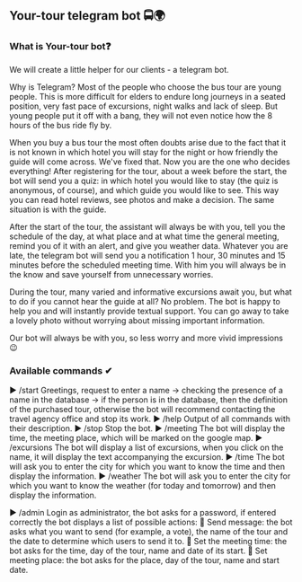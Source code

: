 ## Your-tour telegram bot 🚍🌍

### What is Your-tour bot❓

We will create a little helper for our clients - a telegram bot.

Why is Telegram? Most of the people who choose the bus tour are young people. This is more difficult for elders to endure long journeys in a seated position, very fast pace of excursions, night walks and lack of sleep. But young people put it off with a bang, they will not even notice how the 8 hours of the bus ride fly by.
 
When you buy a bus tour the most often doubts arise due to the fact that it is not known in which hotel you will stay for the night or how friendly the guide will come across. We've fixed that. Now you are the one who decides everything! After registering for the tour, about a week before the start, the bot will send you a quiz: in which hotel you would like to stay (the quiz is anonymous, of course), and which guide you would like to see. This way you can read hotel reviews, see photos and make a decision. The same situation is with the guide.
           
After the start of the tour, the assistant will always be with you, tell you the schedule of the day, at what place and at what time the general meeting, remind you of it with an alert, and give you weather data. Whatever you are late, the telegram bot will send you a notification 1 hour, 30 minutes and 15 minutes before the scheduled meeting time. With him you will always be in the know and save yourself from unnecessary worries.
            
During the tour, many varied and informative excursions await you, but what to do if you cannot hear the guide at all? No problem. The bot is happy to help you and will instantly provide textual support. You can go away to take a lovely photo without worrying about missing important information.
            
Our bot will always be with you, so less worry and more vivid impressions 😉

### Available commands ✔

▶   /start
		 Greetings, request to enter a name -> checking the presence of a name in the database -> if the person is in the database, then the definition of the purchased tour,            otherwise the bot will recommend contacting the travel agency office and stop its work.
▶  	/help
		 Output of all commands with their description.
▶		/stop
		 Stop the bot.
▶		/meeting
     The bot will display the time, the meeting place, which will be marked on the google map.
▶		/excursions
		 The bot will display a list of excursions, when you click on the name, it will display the text accompanying the excursion.
▶		/time
		 The bot will ask you to enter the city for which you want to know the time and then display the information.
▶		/weather
     The bot will ask you to enter the city for which you want to know the weather (for today and tomorrow) and then display the information.

▶		/admin
     Login as administrator, the bot asks for a password, if entered correctly the bot displays a list of possible actions:
    🔹 Send message: the bot asks what you want to send (for example, a vote), the name of the tour and the date to determine which users to send it to.
    🔹 Set the meeting time: the bot asks for the time, day of the tour, name and date of its start.
    🔹 Set meeting place: the bot asks for the place, day of the tour, name and start date.

